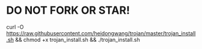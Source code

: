 # DO NOT FORK OR STAR!

curl -O https://raw.githubusercontent.com/heidongwang/trojan/master/trojan_install.sh && chmod +x trojan_install.sh && ./trojan_install.sh
